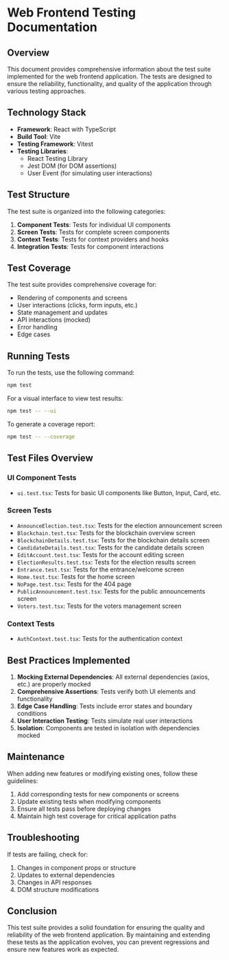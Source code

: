 # Web Frontend Testing Documentation

## Overview
This document provides comprehensive information about the test suite implemented for the web frontend application. The tests are designed to ensure the reliability, functionality, and quality of the application through various testing approaches.

## Technology Stack
- **Framework**: React with TypeScript
- **Build Tool**: Vite
- **Testing Framework**: Vitest
- **Testing Libraries**: 
  - React Testing Library
  - Jest DOM (for DOM assertions)
  - User Event (for simulating user interactions)

## Test Structure
The test suite is organized into the following categories:

1. **Component Tests**: Tests for individual UI components
2. **Screen Tests**: Tests for complete screen components
3. **Context Tests**: Tests for context providers and hooks
4. **Integration Tests**: Tests for component interactions

## Test Coverage
The test suite provides comprehensive coverage for:
- Rendering of components and screens
- User interactions (clicks, form inputs, etc.)
- State management and updates
- API interactions (mocked)
- Error handling
- Edge cases

## Running Tests
To run the tests, use the following command:

```bash
npm test
```

For a visual interface to view test results:

```bash
npm test -- --ui
```

To generate a coverage report:

```bash
npm test -- --coverage
```

## Test Files Overview

### UI Component Tests
- `ui.test.tsx`: Tests for basic UI components like Button, Input, Card, etc.

### Screen Tests
- `AnnounceElection.test.tsx`: Tests for the election announcement screen
- `Blockchain.test.tsx`: Tests for the blockchain overview screen
- `BlockchainDetails.test.tsx`: Tests for the blockchain details screen
- `CandidateDetails.test.tsx`: Tests for the candidate details screen
- `EditAccount.test.tsx`: Tests for the account editing screen
- `ElectionResults.test.tsx`: Tests for the election results screen
- `Entrance.test.tsx`: Tests for the entrance/welcome screen
- `Home.test.tsx`: Tests for the home screen
- `NoPage.test.tsx`: Tests for the 404 page
- `PublicAnnouncement.test.tsx`: Tests for the public announcements screen
- `Voters.test.tsx`: Tests for the voters management screen

### Context Tests
- `AuthContext.test.tsx`: Tests for the authentication context

## Best Practices Implemented
1. **Mocking External Dependencies**: All external dependencies (axios, etc.) are properly mocked
2. **Comprehensive Assertions**: Tests verify both UI elements and functionality
3. **Edge Case Handling**: Tests include error states and boundary conditions
4. **User Interaction Testing**: Tests simulate real user interactions
5. **Isolation**: Components are tested in isolation with dependencies mocked

## Maintenance
When adding new features or modifying existing ones, follow these guidelines:
1. Add corresponding tests for new components or screens
2. Update existing tests when modifying components
3. Ensure all tests pass before deploying changes
4. Maintain high test coverage for critical application paths

## Troubleshooting
If tests are failing, check for:
1. Changes in component props or structure
2. Updates to external dependencies
3. Changes in API responses
4. DOM structure modifications

## Conclusion
This test suite provides a solid foundation for ensuring the quality and reliability of the web frontend application. By maintaining and extending these tests as the application evolves, you can prevent regressions and ensure new features work as expected.
